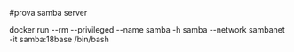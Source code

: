 #prova samba server

docker run --rm --privileged --name samba -h samba --network sambanet -it samba:18base /bin/bash

